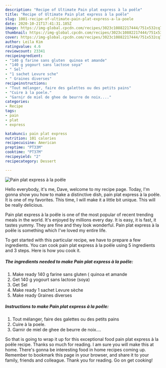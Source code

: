 ```yaml
---
description: "Recipe of Ultimate Pain plat express à la poêle"
title: "Recipe of Ultimate Pain plat express à la poêle"
slug: 1001-recipe-of-ultimate-pain-plat-express-a-la-poele
date: 2020-10-21T17:41:31.185Z
image: https://img-global.cpcdn.com/recipes/3023c10882217444/751x532cq70/pain-plat-express-a-la-poele-photo-principale-de-la-recette.jpg
thumbnail: https://img-global.cpcdn.com/recipes/3023c10882217444/751x532cq70/pain-plat-express-a-la-poele-photo-principale-de-la-recette.jpg
cover: https://img-global.cpcdn.com/recipes/3023c10882217444/751x532cq70/pain-plat-express-a-la-poele-photo-principale-de-la-recette.jpg
author: Leila Kim
ratingvalue: 4.6
reviewcount: 23341
recipeingredient:
- "140 g farine sans gluten  quinoa et amande"
- "140 g yogourt sans lactose soya"
- " Sel"
- "1 sachet Levure sche"
- " Graines diverses"
recipeinstructions:
- "Tout mélanger, faire des galettes ou des petits pains"
- "Cuire à la poele."
- "Garnir de miel de ghee de beurre de noix...."
categories:
- Recipe
tags:
- pain
- plat
- express

katakunci: pain plat express 
nutrition: 101 calories
recipecuisine: American
preptime: "PT33M"
cooktime: "PT37M"
recipeyield: "2"
recipecategory: Dessert

---
```



![Pain plat express à la poêle](https://img-global.cpcdn.com/recipes/3023c10882217444/751x532cq70/pain-plat-express-a-la-poele-photo-principale-de-la-recette.jpg)

Hello everybody, it's me, Dave, welcome to my recipe page. Today, I'm gonna show you how to make a distinctive dish, pain plat express à la poêle. It is one of my favorites. This time, I will make it a little bit unique. This will be really delicious.

Pain plat express à la poêle is one of the most popular of recent trending meals in the world. It's enjoyed by millions every day. It is easy, it is fast, it tastes yummy. They are fine and they look wonderful. Pain plat express à la poêle is something which I've loved my entire life.




To get started with this particular recipe, we have to prepare a few ingredients. You can cook pain plat express à la poêle using 5 ingredients and 3 steps. Here is how you cook it.

<!--inarticleads1-->

##### The ingredients needed to make Pain plat express à la poêle:

1. Make ready 140 g farine sans gluten ( quinoa et amande
1. Get 140 g yogourt sans lactose (soya)
1. Get  Sel
1. Make ready 1 sachet Levure sèche
1. Make ready  Graines diverses




<!--inarticleads2-->

##### Instructions to make Pain plat express à la poêle:

1. Tout mélanger, faire des galettes ou des petits pains
1. Cuire à la poele.
1. Garnir de miel de ghee de beurre de noix....




So that is going to wrap it up for this exceptional food pain plat express à la poêle recipe. Thanks so much for reading. I am sure you will make this at home. There's gonna be interesting food in home recipes coming up. Remember to bookmark this page in your browser, and share it to your family, friends and colleague. Thank you for reading. Go on get cooking!
